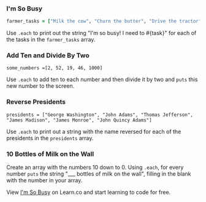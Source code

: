 
### I'm So Busy
```ruby
farmer_tasks = ["Milk the cow", "Churn the butter", "Drive the tractor", "Peel potatoes", "Plant the corn"]
```
Use `.each` to print out the string "I'm so busy! I need to #{task}" for each of the tasks in the `farmer_tasks` array.

### Add Ten and Divide By Two
```
some_numbers =[2, 52, 19, 46, 1000]
```
Use `.each` to add ten to each number and then divide it by two and `puts` this new number to the screen. 

### Reverse Presidents
 ```
 presidents = ["George Washington", "John Adams", "Thomas Jefferson", "James Madison", "James Monroe", "John Quincy Adams"]
 ```

Use `.each` to print out a string with the name reversed for each of the presidents in the `presidents` array.

### 10 Bottles of Milk on the Wall
Create an array with the numbers 10 down to 0. Using `.each`, for every number `puts` the string "___ bottles of milk on the wall", filling in the blank with the number in your array.


<p data-visibility='hidden'>View <a href='https://learn.co/lessons/hs-array-iteration-mini-lab' title='I'm So Busy'>I'm So Busy</a> on Learn.co and start learning to code for free.</p>
